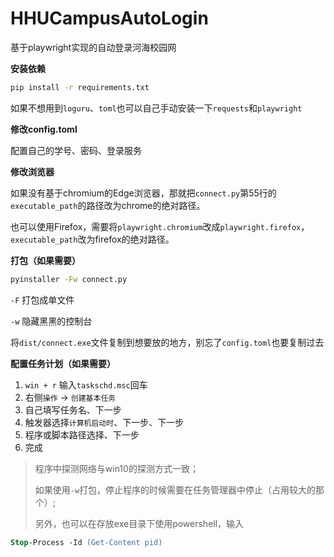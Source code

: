 # HHUCampusAutoLogin
基于playwright实现的自动登录河海校园网

**安装依赖**

```bat
pip install -r requirements.txt
```

如果不想用到`loguru`、`toml`也可以自己手动安装一下`requests`和`playwright`

**修改config.toml**

配置自己的学号、密码、登录服务

**修改浏览器**

如果没有基于chromium的Edge浏览器，那就把`connect.py`第55行的`executable_path`的路径改为chrome的绝对路径。

也可以使用Firefox，需要将`playwright.chromium`改成`playwright.firefox`，`executable_path`改为firefox的绝对路径。

**打包（如果需要）** 

```bat
pyinstaller -Fw connect.py
``` 

`-F` 打包成单文件

`-w` 隐藏黑黑的控制台

将`dist/connect.exe`文件复制到想要放的地方，别忘了`config.toml`也要复制过去

**配置任务计划（如果需要）**

1. `win + r` 输入`taskschd.msc`回车
2. 右侧`操作` -> `创建基本任务`
3. 自己填写任务名、下一步
4. 触发器选择`计算机启动时`、下一步、下一步
5. 程序或脚本路径选择、下一步
6. 完成

> 程序中探测网络与win10的探测方式一致；
> 
> 如果使用`-w`打包，停止程序的时候需要在任务管理器中停止（占用较大的那个）;
> 
> 另外，也可以在存放exe目录下使用powershell，输入
```ps
Stop-Process -Id (Get-Content pid)
```
